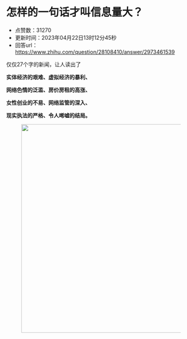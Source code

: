 # 怎样的一句话才叫信息量大？
- 点赞数：31270
- 更新时间：2023年04月22日13时12分45秒
- 回答url：https://www.zhihu.com/question/28108410/answer/2973461539
<body>
 <p data-pid="EsRapnYR">仅仅27个字的新闻，让人读出了</p>
 <p data-pid="XYBxXEl9"><b>实体经济的艰难、虚拟经济的暴利、</b></p>
 <p data-pid="wgDUf535"><b>网络色情的泛滥、房价房租的高涨、</b></p>
 <p data-pid="lIVC3E-T"><b>女性创业的不易、网络监管的深入、</b></p>
 <p data-pid="AFUlHMkI"><b>现实执法的严格、令人唏嘘的结局。</b></p>
 <figure data-size="normal">
  <img src="https://pic1.zhimg.com/50/v2-425ebca8141f03a2d2f09175135c37b0_720w.jpg?source=1940ef5c" data-rawwidth="555" data-rawheight="499" data-size="normal" data-original-token="v2-810c2c6f898a1a25b76f74bb8e5826e2" data-default-watermark-src="https://pic1.zhimg.com/50/v2-812bfd2db951663cc90ce54b529d93e9_720w.jpg?source=1940ef5c" class="origin_image zh-lightbox-thumb" width="555" data-original="https://picx.zhimg.com/v2-425ebca8141f03a2d2f09175135c37b0_r.jpg?source=1940ef5c">
 </figure>
 <p></p>
</body>